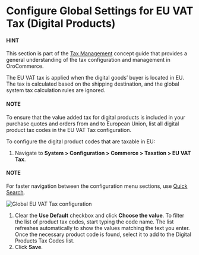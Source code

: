 <a id="user-guide-taxes-eu"></a>

# Configure Global Settings for EU VAT Tax (Digital Products)

#### HINT
This section is part of the [Tax Management](../../../../../concept-guides/administration/taxes/index.md#concept-guide-taxes) concept guide that provides a general understanding of the tax configuration and management in OroCommerce.

The EU VAT tax is applied when the digital goods’ buyer is located in EU. The tax is calculated based on the shipping destination, and the global system tax calculation rules are ignored.

#### NOTE
To ensure that the value added tax for digital products is included in your purchase quotes and orders from and to European Union, list all digital product tax codes in the EU VAT Tax configuration.

To configure the digital product codes that are taxable in EU:

1. Navigate to **System > Configuration > Commerce > Taxation > EU VAT Tax**.

#### NOTE
For faster navigation between the configuration menu sections, use [Quick Search](../../quick-search.md#user-guide-system-configuration-quick-search).

![Global EU VAT Tax configuration](user/img/system/config_commerce/taxation/ConfigurationSystemTaxationEUVatTaxes.png)

1. Clear the **Use Default** checkbox and click **Choose the value**. To filter the list of product tax codes, start typing the code name. The list refreshes automatically to show the values matching the text you enter. Once the necessary product code is found, select it to add to the Digital Products Tax Codes list.
2. Click **Save**.
